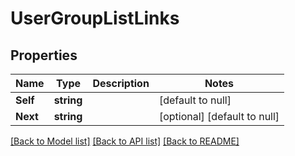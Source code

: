 # UserGroupListLinks

## Properties
Name | Type | Description | Notes
------------ | ------------- | ------------- | -------------
**Self** | **string** |  | [default to null]
**Next** | **string** |  | [optional] [default to null]

[[Back to Model list]](../README.md#documentation-for-models) [[Back to API list]](../README.md#documentation-for-api-endpoints) [[Back to README]](../README.md)

